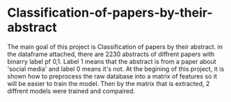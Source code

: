 # Classification-of-papers-by-their-abstract
The main goal of this project is Classification of papers by their abstract. 
in the dataframe attached, there are 2230 abstracts of diffrent papers with binarry label pf 0,1.
Label 1 means that the abstract is from a paper about 'social media' and label 0 means it's not.
At the begining of this project, it is shown how to preprocess the raw database into a matrix of features so it will be easier to train the model.
Then by the matrix that is extracted, 2 diffrent models were trained and compaired.
